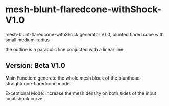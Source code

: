 # mesh-blunt-flaredcone-withShock-V1.0

mesh-blunt-flaredcone-withShock generator V1.0, blunted flared cone with small medium-radius

the outline is a parabolic line conjucted with a linear line

## Version: Beta V1.0
Main Function: generate the whole mesh block  of the blunthead-straightcone-flaredcone model

Exceptional Mode: increase the mesh density on both sides of the input local shock curve
